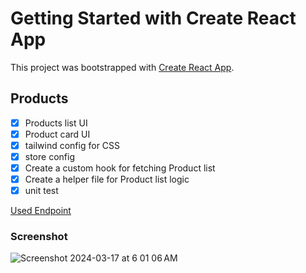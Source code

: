 # Getting Started with Create React App

This project was bootstrapped with [Create React App](https://github.com/facebook/create-react-app).

## Products

- [x]  Products list UI 
- [x] Product card UI
- [x] tailwind config for CSS 
- [x] store config 
- [x] Create a custom hook for fetching Product list
- [x] Create a helper file for Product list logic 
- [x] unit test

[Used Endpoint](https://fakestoreapi.com/products)

### Screenshot
![Screenshot 2024-03-17 at 6 01 06 AM](https://github.com/OmaRoiid/products/assets/28982310/9342d135-1dff-4b3a-a57b-59630258461b)


